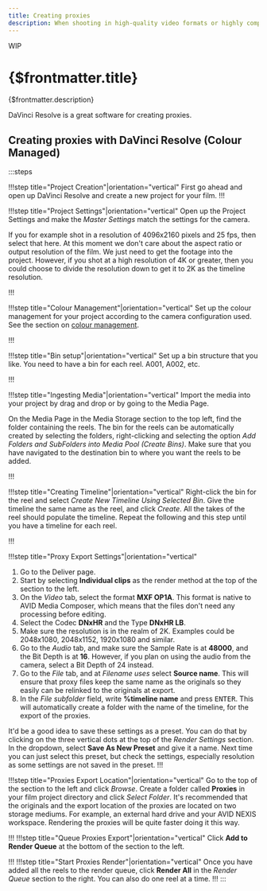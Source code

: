 ```yaml
---
title: Creating proxies
description: When shooting in high-quality video formats or highly compressed formats, it can be difficult to edit the material. The solution is to create proxies for the footage. Proxies are versions of the original footage with lower resolution and in an edit-friendly codec.
---
```


<span class="wip">WIP</span>

# {$frontmatter.title}

{$frontmatter.description}

DaVinci Resolve is a great software for creating proxies.

## Creating proxies with DaVinci Resolve (Colour Managed)

:::steps

!!!step title="Project Creation"|orientation="vertical"
First go ahead and open up DaVinci Resolve and create a new project for your film.
!!!

!!!step title="Project Settings"|orientation="vertical"
Open up the Project Settings and make the _Master Settings_ match the settings for the camera.

If you for example shot in a resolution of 4096x2160 pixels and 25 fps, then select that here. At this moment we don't care about the aspect ratio or output resolution of the film. We just need to get the footage into the project. However, if you shot at a high resolution of 4K or greater, then you could choose to divide the resolution down to get it to 2K as the timeline resolution.

!!!

!!!step title="Colour Management"|orientation="vertical"
Set up the colour management for your project according to the camera configuration used. See the section on [colour management](/docs/grading-setup/colour-management).

!!!

!!!step title="Bin setup"|orientation="vertical"
Set up a bin structure that you like. You need to have a bin for each reel. A001, A002, etc.

!!!

!!!step title="Ingesting Media"|orientation="vertical"
Import the media into your project by drag and drop or by going to the Media Page.

On the Media Page in the Media Storage section to the top left, find the folder containing the reels.
The bin for the reels can be automatically created by selecting the folders, right-clicking and selecting the option _Add Folders and SubFolders into Media Pool (Create Bins)_. Make sure that you have navigated to the destination bin to where you want the reels to be added.

!!!

!!!step title="Creating Timeline"|orientation="vertical"
Right-click the bin for the reel and select _Create New Timeline Using Selected Bin_. Give the timeline the same name as the reel, and click _Create_. All the takes of the reel should populate the timeline. Repeat the following and this step until you have a timeline for each reel.

!!!

!!!step title="Proxy Export Settings"|orientation="vertical"

1. Go to the Deliver page.
2. Start by selecting **Individual clips** as the render method at the top of the section to the left.
3. On the _Video_ tab, select the format **MXF OP1A**. This format is native to AVID Media Composer, which means that the files don't need any processing before editing.
4. Select the Codec **DNxHR** and the Type **DNxHR LB**.
5. Make sure the resolution is in the realm of 2K. Examples could be 2048x1080, 2048x1152, 1920x1080 and similar.
6. Go to the _Audio_ tab, and make sure the Sample Rate is at **48000**, and the Bit Depth is at **16**. However, if you plan on using the audio from the camera, select a Bit Depth of 24 instead.
7. Go to the _File_ tab, and at _Filename uses_ select **Source name**. This will ensure that proxy files keep the same name as the originals so they easily can be relinked to the originals at export.
8. In the _File subfolder_ field, write **%timeline name** and press <kbd>ENTER</kbd>. This will automatically create a folder with the name of the timeline, for the export of the proxies.

It'd be a good idea to save these settings as a preset. You can do that by clicking on the three vertical dots at the top of the _Render Settings_ section. In the dropdown, select **Save As New Preset** and give it a name. Next time you can just select this preset, but check the settings, especially resolution as some settings are not saved in the preset.
!!!

!!!step title="Proxies Export Location"|orientation="vertical"
Go to the top of the section to the left and click _Browse_. Create a folder called **Proxies** in your film project directory and click _Select Folder_. It's recommended that the originals and the export location of the proxies are located on two storage mediums. For example, an external hard drive and your AVID NEXIS workspace. Rendering the proxies will be quite faster doing it this way.

!!!
!!!step title="Queue Proxies Export"|orientation="vertical"
Click **Add to Render Queue** at the bottom of the section to the left.

!!!
!!!step title="Start Proxies Render"|orientation="vertical"
Once you have added all the reels to the render queue, click **Render All** in the _Render Queue_ section to the right. You can also do one reel at a time.
!!!
:::
